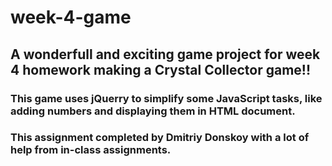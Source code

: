 # week-4-game

## A wonderfull and exciting game project for week 4 homework making a Crystal Collector game!!

### This game uses jQuerry to simplify some JavaScript tasks, like adding numbers and displaying them in HTML document.

### This assignment completed by Dmitriy Donskoy with a lot of help from in-class assignments.